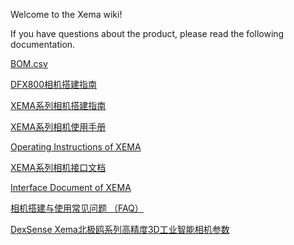Welcome to the Xema wiki!

If you have questions about the product, please read the following documentation.

[BOM.csv](https://github.com/Open3DV/Xema/wiki/BOM.csv)

[DFX800相机搭建指南](https://github.com/Open3DV/Xema/wiki/DFX800%E7%9B%B8%E6%9C%BA%E6%90%AD%E5%BB%BA%E6%8C%87%E5%8D%97)

[XEMA系列相机搭建指南](https://github.com/Open3DV/Xema/wiki/XEMA%E7%B3%BB%E5%88%97%E7%9B%B8%E6%9C%BA%E6%90%AD%E5%BB%BA%E6%8C%87%E5%8D%97)

[XEMA系列相机使用手册](https://github.com/Open3DV/Xema/wiki/XEMA%E7%B3%BB%E5%88%97%E7%9B%B8%E6%9C%BA%E4%BD%BF%E7%94%A8%E6%89%8B%E5%86%8C)

[Operating Instructions of XEMA](https://github.com/Open3DV/Xema/wiki/Operating-Instructions-of-XEMA)

[XEMA系列相机接口文档](https://github.com/Open3DV/Xema/wiki/XEMA%E7%B3%BB%E5%88%97%E7%9B%B8%E6%9C%BA%E6%8E%A5%E5%8F%A3%E6%96%87%E6%A1%A3)

[Interface Document of XEMA](https://github.com/Open3DV/Xema/wiki/Interface-Document-of-XEMA)

[相机搭建与使用常见问题 （FAQ）](https://github.com/Open3DV/Xema/wiki/%E7%9B%B8%E6%9C%BA%E6%90%AD%E5%BB%BA%E4%B8%8E%E4%BD%BF%E7%94%A8%E5%B8%B8%E8%A7%81%E9%97%AE%E9%A2%98-%EF%BC%88FAQ%EF%BC%89)

[DexSense Xema北极鸥系列高精度3D工业智能相机参数](https://github.com/Open3DV/Xema/wiki/DexSense-Xema%E5%8C%97%E6%9E%81%E9%B8%A5%E7%B3%BB%E5%88%97-%E9%AB%98%E7%B2%BE%E5%BA%A63D%E5%B7%A5%E4%B8%9A%E6%99%BA%E8%83%BD%E7%9B%B8%E6%9C%BA)
